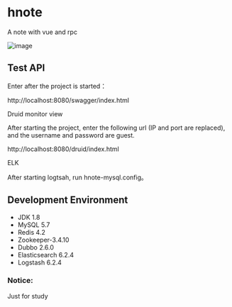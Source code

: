 # hnote
A note with vue and rpc

![image](http://p8rape2j2.bkt.clouddn.com/hnote_main.png)

## Test API
Enter after the project is started：

http://localhost:8080/swagger/index.html

Druid monitor view

After starting the project, enter the following url (IP and port are replaced), and the username and password are guest.

http://localhost:8080/druid/index.html

ELK

After starting logtsah,  run hnote-mysql.config。

## Development Environment

- JDK 1.8
- MySQL 5.7
- Redis 4.2
- Zookeeper-3.4.10
- Dubbo 2.6.0
- Elasticsearch 6.2.4
- Logstash 6.2.4

### Notice:

Just for study

